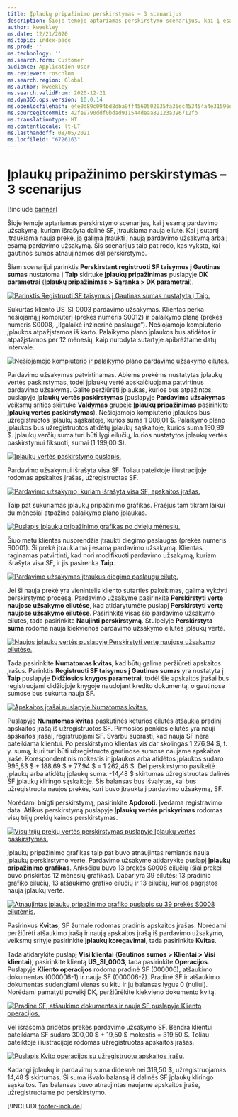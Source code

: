 ```yaml
---
title: Įplaukų pripažinimo perskirstymas – 3 scenarijus
description: Šioje temoje aptariamas perskirstymo scenarijus, kai į esamą pardavimo užsakymą, kuriam išrašyta dalinė SF, įtraukiama nauja eilutė. Kai į sutartį įtraukiama nauja prekė, ją galima įtraukti į naują pardavimo užsakymą arba į esamą pardavimo užsakymą.
author: kweekley
ms.date: 12/21/2020
ms.topic: index-page
ms.prod: ''
ms.technology: ''
ms.search.form: Customer
audience: Application User
ms.reviewer: roschlom
ms.search.region: Global
ms.author: kweekley
ms.search.validFrom: 2020-12-21
ms.dyn365.ops.version: 10.0.14
ms.openlocfilehash: e4e0d89c094bd8dba9ff4560502035fa36ec453454a4e31596db8cfd3517c8e5
ms.sourcegitcommit: 42fe9790ddf0bdad911544deaa82123a396712fb
ms.translationtype: HT
ms.contentlocale: lt-LT
ms.lasthandoff: 08/05/2021
ms.locfileid: "6726163"
---
```

# <a name="revenue-recognition-reallocation--scenario-3"></a>Įplaukų pripažinimo perskirstymas – 3 scenarijus

[!include [banner](../includes/banner.md)]

Šioje temoje aptariamas perskirstymo scenarijus, kai į esamą pardavimo užsakymą, kuriam išrašyta dalinė SF, įtraukiama nauja eilutė. Kai į sutartį įtraukiama nauja prekė, ją galima įtraukti į naują pardavimo užsakymą arba į esamą pardavimo užsakymą. Šis scenarijus taip pat rodo, kas vyksta, kai gautinos sumos atnaujinamos dėl perskirstymo.

Šiam scenarijui parinktis **Perskirstant registruoti SF taisymus į Gautinas sumas** nustatoma į **Taip** skirtuke **Įplaukų pripažinimas** puslapyje **DK parametrai** (**Įplaukų pripažinimas \> Sąranka \> DK parametrai**).

[![Parinktis Registruoti SF taisymus į Gautinas sumas nustatyta į Taip.](./media/25_rev-rec-scenarios.png)](./media/25_rev-rec-scenarios.png)

Sukurtas kliento US\_SI\_0003 pardavimo užsakymas. Klientas perka nešiojamąjį kompiuterį (prekės numeris S0012) ir palaikymo planą (prekės numeris S0008, „Ilgalaikė inžinerinė paslauga“). Nešiojamojo kompiuterio įplaukos atpažįstamos iš karto. Palaikymo plano įplaukos bus atidėtos ir atpažįstamos per 12 mėnesių, kaip nurodyta sutartyje apibrėžtame datų intervale.

[![Nešiojamojo kompiuterio ir palaikymo plano pardavimo užsakymo eilutės.](./media/26_rev-rec-scenarios.png)](./media/26_rev-rec-scenarios.png)

Pardavimo užsakymas patvirtinamas. Abiems prekėms nustatytas įplaukų vertės paskirstymas, todėl įplaukų vertė apskaičiuojama patvirtinus pardavimo užsakymą. Galite peržiūrėti įplaukas, kurios bus atpažintos, puslapyje **Įplaukų vertės paskirstymas** (puslapyje **Pardavimo užsakymas** veiksmų srities skirtuke **Valdymas** grupėje **Įplaukų pripažinimas** pasirinkite **Įplaukų vertės paskirstymas**). Nešiojamojo kompiuterio įplaukos bus užregistruotos Įplaukų sąskaitoje, kurios suma 1 008,01 $. Palaikymo plano įplaukos bus užregistruotos atidėtų įplaukų sąskaitoje, kurios suma 190,99 $. Įplaukų verčių suma turi būti lygi eilučių, kurios nustatytos įplaukų vertės paskirstymui fiksuoti, sumai (1 199,00 $).

[![Įplaukų vertės paskirstymo puslapis.](./media/27_rev-rec-scenarios.png)](./media/27_rev-rec-scenarios.png)

Pardavimo užsakymui išrašyta visa SF. Toliau pateiktoje iliustracijoje rodomas apskaitos įrašas, užregistruotas SF.

[![Pardavimo užsakymo, kuriam išrašyta visa SF, apskaitos įrašas.](./media/28_rev-rec-scenarios.png)](./media/28_rev-rec-scenarios.png)

Taip pat sukuriamas įplaukų pripažinimo grafikas. Praėjus tam tikram laikui du mėnesiai atpažino palaikymo plano įplaukas.

[![Puslapis Įplaukų pripažinimo grafikas po dviejų mėnesių.](./media/29_rev-rec-scenarios.png)](./media/29_rev-rec-scenarios.png)

Šiuo metu klientas nusprendžia įtraukti diegimo paslaugas (prekės numeris S0001). Ši prekė įtraukiama į esamą pardavimo užsakymą. Klientas raginamas patvirtinti, kad nori modifikuoti pardavimo užsakymą, kuriam išrašyta visa SF, ir jis pasirenka **Taip**.

[![Pardavimo užsakymas įtraukus diegimo paslaugų eilutę.](./media/30_rev-rec-scenarios.png)](./media/30_rev-rec-scenarios.png)

Jei ši nauja prekė yra vienintelis kliento sutarties pakeitimas, galima vykdyti perskirstymo procesą. Pardavimo užsakyme pasirinkite **Perskirstyti vertę naujose užsakymo eilutėse**, kad atidarytumėte puslapį **Perskirstyti vertę naujose užsakymo eilutėse**. Pasirinkite visas šio pardavimo užsakymo eilutes, tada pasirinkite **Naujinti perskirstymą**. Stulpelyje **Perskirstyta suma** rodoma nauja kiekvienos pardavimo užsakymo eilutės įplaukų vertė.

[![Naujos įplaukų vertės puslapyje Perskirstyti vertę naujose užsakymo eilutėse.](./media/31_rev-rec-scenarios.png)](./media/31_rev-rec-scenarios.png)

Tada pasirinkite **Numatomas kvitas**, kad būtų galima peržiūrėti apskaitos įrašus. Parinktis **Registruoti SF taisymus į Gautinas sumas** yra nustatyta į **Taip** puslapyje **Didžiosios knygos parametrai**, todėl šie apskaitos įrašai bus registruojami didžiojoje knygoje naudojant kredito dokumentą, o gautinose sumose bus sukurta nauja SF.

[![Apskaitos įrašai puslapyje Numatomas kvitas.](./media/32_rev-rec-scenarios.png)](./media/32_rev-rec-scenarios.png)

Puslapyje **Numatomas kvitas** paskutinės keturios eilutės atšaukia pradinį apskaitos įrašą iš užregistruotos SF. Pirmosios penkios eilutės yra nauji apskaitos įrašai, registruojami SF. Svarbu suprasti, kad nauja SF nėra pateikiama klientui. Po perskirstymo klientas vis dar skolingas 1 276,94 $, t. y. sumą, kuri turi būti užregistruota gautinose sumose naujame apskaitos įraše. Korespondentinis mokestis ir įplaukos arba atidėtos įplaukos sudaro 995,83 $ + 188,69 $ + 77,94 $ = 1 262,46 $. Dėl perskirstymo pasikeitė įplaukų arba atidėtų įplaukų suma. -14,48 $ skirtumas užregistruotas dalinės SF įplaukų kliringo sąskaitoje. Šis balansas bus išvalytas, kai bus užregistruota naujos prekės, kuri buvo įtraukta į pardavimo užsakymą, SF.

Norėdami baigti perskirstymą, pasirinkite **Apdoroti**. Įvedama registravimo data. Atlikus perskirstymą puslapyje **Įplaukų vertės priskyrimas** rodomas visų trijų prekių kainos perskirstymas.

[![Visų trijų prekių vertės perskirstymas puslapyje Įplaukų vertės paskirstymas.](./media/33_rev-rec-scenarios.png)](./media/33_rev-rec-scenarios.png)

Įplaukų pripažinimo grafikas taip pat buvo atnaujintas remiantis nauja įplaukų perskirstymo verte. Pardavimo užsakyme atidarykite puslapį **Įplaukų pripažinimo grafikas**. Anksčiau buvo 13 prekės S0008 eilučių (šiai prekei buvo priskirtas 12 mėnesių grafikas). Dabar yra 39 eilutės: 13 pradinio grafiko eilučių, 13 atšaukimo grafiko eilučių ir 13 eilučių, kurios pagrįstos nauja įplaukų verte.

[![Atnaujintas įplaukų pripažinimo grafiko puslapis su 39 prekės S0008 eilutėmis.](./media/34_rev-rec-scenarios.png)](./media/34_rev-rec-scenarios.png)

Pasirinkus **Kvitas**, SF žurnale rodomas pradinis apskaitos įrašas. Norėdami peržiūrėti atšaukimo įrašą ir naują apskaitos įrašą iš pardavimo užsakymo, veiksmų srityje pasirinkite **Įplaukų koregavimai**, tada pasirinkite **Kvitas**.

Tada atidarykite puslapį **Visi klientai** (**Gautinos sumos \> Klientai \> Visi klientai**), pasirinkite klientą **US\_SI\_0003**, tada pasirinkite **Operacijos**. Puslapyje **Kliento operacijos** rodoma pradinė SF (000006), atšaukimo dokumentas (000006-1) ir nauja SF (000006-2). Pradinė SF ir atšaukimo dokumentas sudengiami vienas su kitu ir jų balansas lygus 0 (nuliui). Norėdami pamatyti poveikį DK, peržiūrėkite kiekvieno dokumento kvitą.

[![Pradinė SF, atšaukimo dokumentas ir nauja SF puslapyje Kliento operacijos.](./media/35_rev-rec-scenarios.png)](./media/35_rev-rec-scenarios.png)

Vėl išrašoma pridėtos prekės pardavimo užsakymo SF. Bendra klientui pateikiama SF sudaro 300,00 $ + 19,50 $ mokestis = 319,50 $. Toliau pateiktoje iliustracijoje rodomas užregistruotas apskaitos įrašas.

[![Puslapis Kvito operacijos su užregistruotu apskaitos įrašu.](./media/36_rev-rec-scenarios.png)](./media/36_rev-rec-scenarios.png)

Kadangi įplaukų ir pardavimų suma didesnė nei 319,50 $, užregistruojamas 14,48 $ skirtumas. Ši suma išvalo balansą iš dalinės SF įplaukų kliringo sąskaitos. Tas balansas buvo atnaujintas naujame apskaitos įraše, užregistruotame po perskirstymo.


[!INCLUDE[footer-include](../../includes/footer-banner.md)]